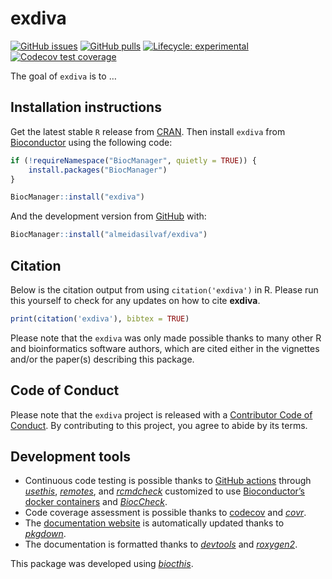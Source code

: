 
<!-- README.md is generated from README.Rmd. Please edit that file -->

# exdiva

<!-- badges: start -->

[![GitHub
issues](https://img.shields.io/github/issues/almeidasilvaf/exdiva)](https://github.com/almeidasilvaf/exdiva/issues)
[![GitHub
pulls](https://img.shields.io/github/issues-pr/almeidasilvaf/exdiva)](https://github.com/almeidasilvaf/exdiva/pulls)
[![Lifecycle:
experimental](https://img.shields.io/badge/lifecycle-experimental-orange.svg)](https://lifecycle.r-lib.org/articles/stages.html#experimental)
[![Codecov test
coverage](https://codecov.io/gh/almeidasilvaf/exdiva/branch/devel/graph/badge.svg)](https://app.codecov.io/gh/almeidasilvaf/exdiva?branch=devel)
<!-- badges: end -->

The goal of `exdiva` is to …

## Installation instructions

Get the latest stable `R` release from
[CRAN](http://cran.r-project.org/). Then install `exdiva` from
[Bioconductor](http://bioconductor.org/) using the following code:

``` r
if (!requireNamespace("BiocManager", quietly = TRUE)) {
    install.packages("BiocManager")
}

BiocManager::install("exdiva")
```

And the development version from
[GitHub](https://github.com/almeidasilvaf/exdiva) with:

``` r
BiocManager::install("almeidasilvaf/exdiva")
```

## Citation

Below is the citation output from using `citation('exdiva')` in R.
Please run this yourself to check for any updates on how to cite
**exdiva**.

``` r
print(citation('exdiva'), bibtex = TRUE)
```

Please note that the `exdiva` was only made possible thanks to many
other R and bioinformatics software authors, which are cited either in
the vignettes and/or the paper(s) describing this package.

## Code of Conduct

Please note that the `exdiva` project is released with a [Contributor
Code of Conduct](http://bioconductor.org/about/code-of-conduct/). By
contributing to this project, you agree to abide by its terms.

## Development tools

- Continuous code testing is possible thanks to [GitHub
  actions](https://www.tidyverse.org/blog/2020/04/usethis-1-6-0/)
  through *[usethis](https://CRAN.R-project.org/package=usethis)*,
  *[remotes](https://CRAN.R-project.org/package=remotes)*, and
  *[rcmdcheck](https://CRAN.R-project.org/package=rcmdcheck)* customized
  to use [Bioconductor’s docker
  containers](https://www.bioconductor.org/help/docker/) and
  *[BiocCheck](https://bioconductor.org/packages/3.18/BiocCheck)*.
- Code coverage assessment is possible thanks to
  [codecov](https://codecov.io/gh) and
  *[covr](https://CRAN.R-project.org/package=covr)*.
- The [documentation website](http://almeidasilvaf.github.io/exdiva) is
  automatically updated thanks to
  *[pkgdown](https://CRAN.R-project.org/package=pkgdown)*.
- The documentation is formatted thanks to
  *[devtools](https://CRAN.R-project.org/package=devtools)* and
  *[roxygen2](https://CRAN.R-project.org/package=roxygen2)*.

This package was developed using
*[biocthis](https://bioconductor.org/packages/3.18/biocthis)*.
